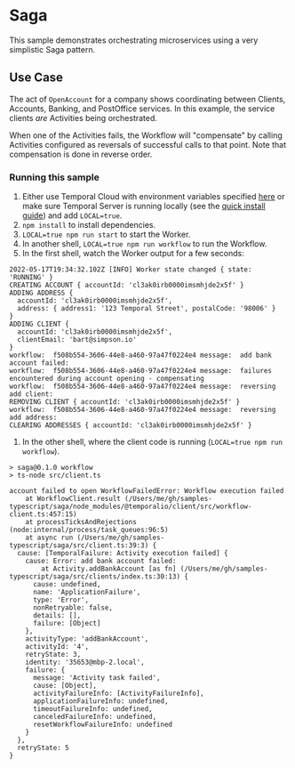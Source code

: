 # Saga

This sample demonstrates orchestrating microservices using a very simplistic Saga pattern.

## Use Case

The act of `OpenAccount` for a company shows coordinating between Clients, Accounts, Banking, and
PostOffice services. In this example, the service clients _are_ Activities being orchestrated.

When one of the Activities fails, the Workflow will "compensate" by calling Activities configured
as reversals of successful calls to that point. Note that compensation is done in reverse order.

### Running this sample

1. Either use Temporal Cloud with environment variables specified [here](https://docs.temporal.io/docs/typescript/security/#connecting-to-temporal-cloud-with-mtls) or make sure Temporal Server is running locally (see the [quick install guide](https://docs.temporal.io/docs/server/quick-install/)) and add `LOCAL=true`.
1. `npm install` to install dependencies.
1. `LOCAL=true npm run start` to start the Worker.
1. In another shell, `LOCAL=true npm run workflow` to run the Workflow.
1. In the first shell, watch the Worker output for a few seconds:

```
2022-05-17T19:34:32.102Z [INFO] Worker state changed { state: 'RUNNING' }
CREATING ACCOUNT { accountId: 'cl3ak0irb0000imsmhjde2x5f' }
ADDING ADDRESS {
  accountId: 'cl3ak0irb0000imsmhjde2x5f',
  address: { address1: '123 Temporal Street', postalCode: '98006' }
}
ADDING CLIENT {
  accountId: 'cl3ak0irb0000imsmhjde2x5f',
  clientEmail: 'bart@simpson.io'
}
workflow:  f508b554-3606-44e8-a460-97a47f0224e4 message:  add bank account failed:
workflow:  f508b554-3606-44e8-a460-97a47f0224e4 message:  failures encountered during account opening - compensating
workflow:  f508b554-3606-44e8-a460-97a47f0224e4 message:  reversing add client:
REMOVING CLIENT { accountId: 'cl3ak0irb0000imsmhjde2x5f' }
workflow:  f508b554-3606-44e8-a460-97a47f0224e4 message:  reversing add address:
CLEARING ADDRESSES { accountId: 'cl3ak0irb0000imsmhjde2x5f' }
```

1. In the other shell, where the client code is running (`LOCAL=true npm run workflow`).

```
> saga@0.1.0 workflow
> ts-node src/client.ts

account failed to open WorkflowFailedError: Workflow execution failed
    at WorkflowClient.result (/Users/me/gh/samples-typescript/saga/node_modules/@temporalio/client/src/workflow-client.ts:457:15)
    at processTicksAndRejections (node:internal/process/task_queues:96:5)
    at async run (/Users/me/gh/samples-typescript/saga/src/client.ts:39:3) {
  cause: [TemporalFailure: Activity execution failed] {
    cause: Error: add bank account failed:
        at Activity.addBankAccount [as fn] (/Users/me/gh/samples-typescript/saga/src/clients/index.ts:30:13) {
      cause: undefined,
      name: 'ApplicationFailure',
      type: 'Error',
      nonRetryable: false,
      details: [],
      failure: [Object]
    },
    activityType: 'addBankAccount',
    activityId: '4',
    retryState: 3,
    identity: '35653@mbp-2.local',
    failure: {
      message: 'Activity task failed',
      cause: [Object],
      activityFailureInfo: [ActivityFailureInfo],
      applicationFailureInfo: undefined,
      timeoutFailureInfo: undefined,
      canceledFailureInfo: undefined,
      resetWorkflowFailureInfo: undefined
    }
  },
  retryState: 5
}
```
